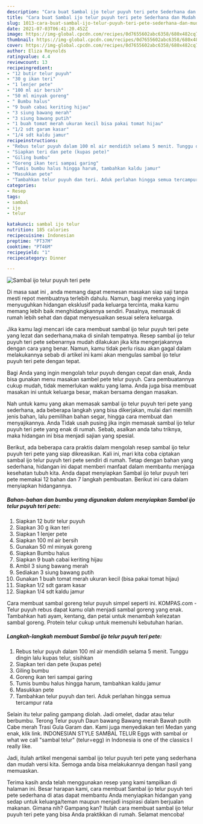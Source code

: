```yaml
---
description: "Cara buat Sambal ijo telur puyuh teri pete Sederhana dan Mudah Dibuat"
title: "Cara buat Sambal ijo telur puyuh teri pete Sederhana dan Mudah Dibuat"
slug: 1013-cara-buat-sambal-ijo-telur-puyuh-teri-pete-sederhana-dan-mudah-dibuat
date: 2021-07-03T06:41:20.452Z
image: https://img-global.cpcdn.com/recipes/0d7655602abc6358/680x482cq70/sambal-ijo-telur-puyuh-teri-pete-foto-resep-utama.jpg
thumbnail: https://img-global.cpcdn.com/recipes/0d7655602abc6358/680x482cq70/sambal-ijo-telur-puyuh-teri-pete-foto-resep-utama.jpg
cover: https://img-global.cpcdn.com/recipes/0d7655602abc6358/680x482cq70/sambal-ijo-telur-puyuh-teri-pete-foto-resep-utama.jpg
author: Eliza Reynolds
ratingvalue: 4.4
reviewcount: 13
recipeingredient:
- "12 butir telur puyuh"
- "30 g ikan teri"
- "1 lenjer pete"
- "100 ml air bersih"
- "50 ml minyak goreng"
- " Bumbu halus"
- "9 buah cabai keriting hijau"
- "3 siung bawang merah"
- "3 siung bawang putih"
- "1 buah tomat merah ukuran kecil bisa pakai tomat hijau"
- "1/2 sdt garam kasar"
- "1/4 sdt kaldu jamur"
recipeinstructions:
- "Rebus telur puyuh dalam 100 ml air mendidih selama 5 menit. Tunggu dingin lalu kupas telur, sisihkan"
- "Siapkan teri dan pete (kupas pete)"
- "Giling bumbu"
- "Goreng ikan teri sampai garing"
- "Tumis bumbu halus hingga harum, tambahkan kaldu jamur"
- "Masukkan pete"
- "Tambahkan telur puyuh dan teri. Aduk perlahan hingga semua tercampur rata"
categories:
- Resep
tags:
- sambal
- ijo
- telur

katakunci: sambal ijo telur 
nutrition: 185 calories
recipecuisine: Indonesian
preptime: "PT37M"
cooktime: "PT46M"
recipeyield: "1"
recipecategory: Dinner

---
```



![Sambal ijo telur puyuh teri pete](https://img-global.cpcdn.com/recipes/0d7655602abc6358/680x482cq70/sambal-ijo-telur-puyuh-teri-pete-foto-resep-utama.jpg)

Di masa  saat ini , anda memang dapat memesan masakan siap saji tanpa mesti repot membuatnya terlebih dahulu. Namun, bagi mereka yang ingin menyuguhkan hidangan eksklusif pada keluarga tercinta, maka kamu memang lebih baik menghidangkannya sendiri. Pasalnya, memasak di rumah lebih sehat dan dapat menyesuaikan sesuai selera keluarga.

Jika kamu lagi mencari ide cara membuat sambal ijo telur puyuh teri pete yang lezat dan sederhana,maka di sinilah tempatnya. Resep sambal ijo telur puyuh teri pete  sebenarnya mudah dilakukan jika kita mengerjakannya dengan cara yang benar. Namun, kamu tidak perlu risau akan gagal dalam melakukannya 
sebab di artikel ini kami akan mengulas sambal ijo telur puyuh teri pete dengan tepat.  

Bagi Anda yang ingin mengolah telur puyuh dengan cepat dan enak, Anda bisa gunakan menu masakan sambel pete telur puyuh. Cara pembuatannya cukup mudah, tidak memerlukan waktu yang lama. Anda juga bisa membuat masakan ini untuk keluarga besar, makan bersama dengan masakan.

Nah untuk kamu yang akan memasak sambal ijo telur puyuh teri pete yang sederhana, ada beberapa langkah yang bisa dikerjakan, mulai dari memilih jenis bahan, lalu pemilihan bahan segar, hingga cara membuat dan menyajikannya. Anda Tidak usah pusing jika ingin memasak sambal ijo telur puyuh teri pete yang enak di rumah. Sebab, asalkan anda  tahu triknya, maka hidangan ini bisa menjadi sajian yang spesial.

Berikut, ada beberapa cara praktis  dalam mengolah resep sambal ijo telur puyuh teri pete yang siap dikreasikan. Kali ini, mari kita coba ciptakan sambal ijo telur puyuh teri pete sendiri di rumah. Tetap dengan bahan yang sederhana, hidangan ini dapat memberi manfaat dalam membantu menjaga kesehatan tubuh kita. Anda dapat menyiapkan Sambal ijo telur puyuh teri pete memakai 12 bahan dan 7 langkah pembuatan. Berikut ini cara dalam menyiapkan hidangannya.

<!--inarticleads1-->

##### Bahan-bahan dan bumbu yang digunakan dalam menyiapkan Sambal ijo telur puyuh teri pete:

1. Siapkan 12 butir telur puyuh
1. Siapkan 30 g ikan teri
1. Siapkan 1 lenjer pete
1. Siapkan 100 ml air bersih
1. Gunakan 50 ml minyak goreng
1. Siapkan  Bumbu halus
1. Siapkan 9 buah cabai keriting hijau
1. Ambil 3 siung bawang merah
1. Sediakan 3 siung bawang putih
1. Gunakan 1 buah tomat merah ukuran kecil (bisa pakai tomat hijau)
1. Siapkan 1/2 sdt garam kasar
1. Siapkan 1/4 sdt kaldu jamur


Cara membuat sambal goreng telur puyuh simpel seperti ini. KOMPAS.com - Telur puyuh rebus dapat kamu olah menjadi sambal goreng yang enak. Tambahkan hati ayam, kentang, dan petai untuk menambah kelezatan sambal goreng. Protein telur cukup untuk memenuhi kebutuhan harian. 

<!--inarticleads2-->

##### Langkah-langkah membuat Sambal ijo telur puyuh teri pete:

1. Rebus telur puyuh dalam 100 ml air mendidih selama 5 menit. Tunggu dingin lalu kupas telur, sisihkan
1. Siapkan teri dan pete (kupas pete)
1. Giling bumbu
1. Goreng ikan teri sampai garing
1. Tumis bumbu halus hingga harum, tambahkan kaldu jamur
1. Masukkan pete
1. Tambahkan telur puyuh dan teri. Aduk perlahan hingga semua tercampur rata


Selain itu telur paling gampang diolah. Jadi omelet, dadar atau telur berbumbu. Terong Telur puyuh Daun bawang Bawang merah Bawah putih Cabe merah Trasi Gula Garam dan. Kami juga menyediakan teri Medan yang enak, klik link. INDONESIAN STYLE SAMBAL TELUR Eggs with sambal or what we call &#34;sambal telur&#34; (telur=egg) in Indonesia is one of the classics I really like. 

Jadi, itulah artikel mengenai  sambal ijo telur puyuh teri pete  yang sederhana dan mudah versi kita. Semoga anda bisa melakukannya dengan hasil yang memuaskan. 

Terima kasih anda telah menggunakan resep yang kami tampilkan di halaman ini. Besar harapan kami, cara membuat  Sambal ijo telur puyuh teri pete sederhana di atas dapat membantu Anda menyiapkan hidangan yang sedap untuk keluarga/teman maupun menjadi inspirasi dalam berjualan makanan. Gimana nih? Gampang kan? Itulah cara membuat sambal ijo telur puyuh teri pete yang bisa Anda praktikkan di rumah. Selamat mencoba!


